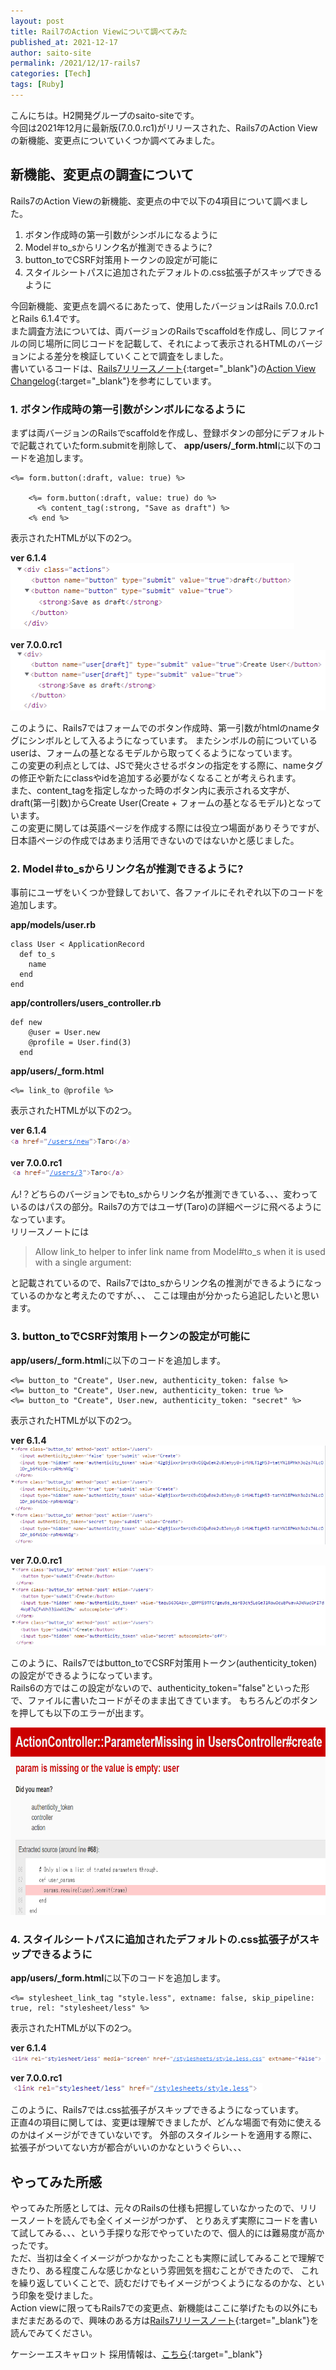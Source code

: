 ```yaml
---
layout: post
title: Rail7のAction Viewについて調べてみた
published_at: 2021-12-17
author: saito-site
permalink: /2021/12/17-rails7
categories: [Tech]
tags: [Ruby]
---
```

こんにちは。H2開発グループのsaito-siteです。  
今回は2021年12月に最新版(7.0.0.rc1)がリリースされた、Rails7のAction Viewの新機能、変更点についていくつか調べてみました。 

## 新機能、変更点の調査について

Rails7のAction Viewの新機能、変更点の中で以下の4項目について調べました。  

1. ボタン作成時の第一引数がシンボルになるように  
1. Model＃to_sからリンク名が推測できるように?
1. button_toでCSRF対策用トークンの設定が可能に
1. スタイルシートパスに追加されたデフォルトの.css拡張子がスキップできるように

今回新機能、変更点を調べるにあたって、使用したバージョンはRails 7.0.0.rc1とRails 6.1.4です。  
また調査方法については、両バージョンのRailsでscaffoldを作成し、同じファイルの同じ場所に同じコードを記載して、それによって表示されるHTMLのバージョンによる差分を検証していくことで調査をしました。  
書いているコードは、[Rails7リリースノート](https://edgeguides.rubyonrails.org/7_0_release_notes.html){:target="_blank"}の[Action View Changelog](https://github.com/rails/rails/blob/7-0-stable/actionview/CHANGELOG.md){:target="_blank"}を参考にしています。

### 1. ボタン作成時の第一引数がシンボルになるように  
まずは両バージョンのRailsでscaffoldを作成し、登録ボタンの部分にデフォルトで記載されていたform.submitを削除して、
**app/users/_form.html**に以下のコードを追加します。

```
<%= form.button(:draft, value: true) %>

    <%= form.button(:draft, value: true) do %>
      <% content_tag(:strong, "Save as draft") %>
    <% end %>
```

表示されたHTMLが以下の2つ。  

**ver 6.1.4**  
![image](/assets/images/html614.png)  
<!-- <div class="actions">
       <button name="button" type="submit" value="true">draft</button>
       <button name="button" type="submit" value="true">
         <strong>Save as draft</strong>
       </button>
     </div> -->

**ver 7.0.0.rc1**  
![image](/assets/images/html700.png)
<!-- <div>
       <button name="user[draft]" type="submit" value="true">Create User</button>
       <button name="user[draft]" type="submit" value="true">
         <strong>Save as draft</strong>
       </button>
     </div> -->


このように、Rails7ではフォームでのボタン作成時、第一引数がhtmlのnameタグにシンボルとして入るようになっています。
またシンボルの前についているuserは、フォームの基となるモデルから取ってくるようになっています。  
この変更の利点としては、JSで発火させるボタンの指定をする際に、nameタグの修正や新たにclassやidを追加する必要がなくなることが考えられます。  
また、content_tagを指定しなかった時のボタン内に表示される文字が、draft(第一引数)からCreate User(Create + フォームの基となるモデル)となっています。  
この変更に関しては英語ページを作成する際には役立つ場面がありそうですが、日本語ページの作成ではあまり活用できないのではないかと感じました。

### 2. Model＃to_sからリンク名が推測できるように?
事前にユーザをいくつか登録しておいて、各ファイルにそれぞれ以下のコードを追加します。  

**app/models/user.rb**
```
class User < ApplicationRecord
  def to_s
    name
  end
end
```

**app/controllers/users_controller.rb**
```
def new
    @user = User.new
    @profile = User.find(3)
  end
```

**app/users/_form.html**
```
<%= link_to @profile %>
```

表示されたHTMLが以下の2つ。

**ver 6.1.4**  
![image](/assets/images/link_to_html614.png)  
<!-- <a href="/users/new">Taro1</a> -->

**ver 7.0.0.rc1**  
![image](/assets/images/link_to_html700.png)  
<!-- <a href="/users/3">Taro</a> -->

ん!？どちらのバージョンでもto_sからリンク名が推測できている、、、変わっているのはパスの部分。Rails7の方ではユーザ(Taro)の詳細ページに飛べるようになっています。  
リリースノートには
>Allow link_to helper to infer link name from Model#to_s when it is used with a single argument:  

と記載されているので、Rails7ではto_sからリンク名の推測ができるようになっているのかなと考えたのですが、、、 
ここは理由が分かったら追記したいと思います。

### 3. button_toでCSRF対策用トークンの設定が可能に
**app/users/_form.html**に以下のコードを追加します。

```
<%= button_to "Create", User.new, authenticity_token: false %>
<%= button_to "Create", User.new, authenticity_token: true %>
<%= button_to "Create", User.new, authenticity_token: "secret" %>
```

表示されたHTMLが以下の2つ。

**ver 6.1.4**  
![image](/assets/images/button_to_html614.png)  
<!-- <form class="button_to" method="post" action="/users">
       <input authenticity_token="false" type="submit" value="Create">
       <input type="hidden" name="authenticity_token" value="JlMByIZlNqWjYqhpqr_I4SsZm0m0GO7KAl6V8z66JPSMwdbrys3mEHGP2Ys8dHos-H_PdlQAmF1kjuK-lIfpkA">
     </form>
     <form class="button_to" method="post" action="/users">
       <input authenticity_token="true" type="submit" value="Create">
       <input type="hidden" name="authenticity_token" value="JlMByIZlNqWjYqhpqr_I4SsZm0m0GO7KAl6V8z66JPSMwdbrys3mEHGP2Ys8dHos-H_PdlQAmF1kjuK-lIfpkA">
     </form>
     <form class="button_to" method="post" action="/users">
       <input authenticity_token="secret" type="submit" value="Create">
       <input type="hidden" name="authenticity_token" value="JlMByIZlNqWjYqhpqr_I4SsZm0m0GO7KAl6V8z66JPSMwdbrys3mEHGP2Ys8dHos-H_PdlQAmF1kjuK-lIfpkA">
     </form> -->

**ver 7.0.0.rc1**  
![image](/assets/images/button_to_html700.png)  
<!-- <form class="button_to" method="post" action="/users">
       <button type="submit">Create</button>
     </form>
     <form class="button_to" method="post" action="/users">
       <button type="submit">Create</button>
       <input type="hidden" name="authenticity_token" value="wyqIwkP9D_vd6zhFyJkHRL3HaCTidrdGpQx6fZr-ieAnIyW5WAjirVMhp9FmjOZr7aK72DQJC2g3pCNn4CWHYg" autocomplete="off">
     </form>
     <form class="button_to" method="post" action="/users">
       <button type="submit">Create</button>
       <input type="hidden" name="authenticity_token" value="secret" autocomplete="off">
     </form> -->

このように、Rails7ではbutton_toでCSRF対策用トークン(authenticity_token)の設定ができるようになっています。  
Rails6の方ではこの設定がないので、authenticity_token="false"といった形で、ファイルに書いたコードがそのまま出てきています。
もちろんどのボタンを押しても以下のエラーが出ます。

<img class="img-size" src="/assets/images/button_to_error_html614.png" height="300px">

### 4. スタイルシートパスに追加されたデフォルトの.css拡張子がスキップできるように
**app/users/_form.html**に以下のコードを追加します。

```
<%= stylesheet_link_tag "style.less", extname: false, skip_pipeline: true, rel: "stylesheet/less" %>
```

表示されたHTMLが以下の2つ。

**ver 6.1.4**  
![image](/assets/images/stylesheet_link_tag_html614.png)
<!-- <link rel="stylesheet/less" media="screen" href="/stylesheets/style.less.css" extname="false"> -->

**ver 7.0.0.rc1**  
![image](/assets/images/stylesheet_link_tag_html700.png)
<!-- <link rel="stylesheet/less" href="/stylesheets/style.less"> -->

このように、Rails7では.css拡張子がスキップできるようになっています。  
正直4の項目に関しては、変更は理解できましたが、どんな場面で有効に使えるのかはイメージができていないです。
外部のスタイルシートを適用する際に、拡張子がついてない方が都合がいいのかなというぐらい、、、

## やってみた所感
やってみた所感としては、元々のRailsの仕様も把握していなかったので、リリースノートを読んでも全くイメージがつかず、
とりあえず実際にコードを書いて試してみる、、、という手探りな形でやっていたので、個人的には難易度が高かったです。  
ただ、当初は全くイメージがつかなかったことも実際に試してみることで理解できたり、ある程度こんな感じかなという雰囲気を掴むことができたので、
これを繰り返していくことで、読むだけでもイメージがつくようになるのかな、という印象を受けました。  
Action viewに限ってもRails7での変更点、新機能はここに挙げたもの以外にもまだまだあるので、興味のある方は[Rails7リリースノート](https://edgeguides.rubyonrails.org/7_0_release_notes.html){:target="_blank"}を読んでみてください。

ケーシーエスキャロット 採用情報は、[こちら](https://www.carrot.co.jp/recruit){:target="_blank"}
